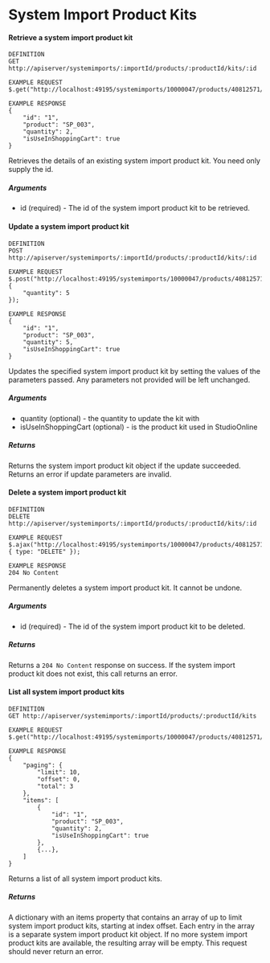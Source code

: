 # System Import Product Kits

#### Retrieve a system import product kit

```
DEFINITION
GET http://apiserver/systemimports/:importId/products/:productId/kits/:id

EXAMPLE REQUEST
$.get("http://localhost:49195/systemimports/10000047/products/40812571/kits/1");

EXAMPLE RESPONSE
{
    "id": "1",
    "product": "SP_003",
    "quantity": 2,
    "isUseInShoppingCart": true
}

```

Retrieves the details of an existing system import product kit. You need only supply the id.

##### Arguments

* id (required) - The id of the system import product kit to be retrieved.

#### Update a system import product kit

```
DEFINITION
POST http://apiserver/systemimports/:importId/products/:productId/kits/:id

EXAMPLE REQUEST
$.post("http://localhost:49195/systemimports/10000047/products/40812571/kits/1", {
    "quantity": 5
});

EXAMPLE RESPONSE
{
    "id": "1",
    "product": "SP_003",
    "quantity": 5,
    "isUseInShoppingCart": true
}

```

Updates the specified system import product kit by setting the values of the parameters passed. Any parameters not provided will be left unchanged.

##### Arguments

* quantity (optional) - the quantity to update the kit with
* isUseInShoppingCart (optional) - is the product kit used in StudioOnline

##### Returns

Returns the system import product kit object if the update succeeded. Returns an error if update parameters are invalid.

#### Delete a system import product kit

```
DEFINITION
DELETE http://apiserver/systemimports/:importId/products/:productId/kits/:id

EXAMPLE REQUEST
$.ajax("http://localhost:49195/systemimports/10000047/products/40812571/kits/1", { type: "DELETE" });

EXAMPLE RESPONSE
204 No Content

```

Permanently deletes a system import product kit. It cannot be undone.

##### Arguments

* id (required) - The id of the system import product kit to be deleted.

##### Returns

Returns a `204 No Content` response on success. If the system import product kit does not exist, this call returns an error.

#### List all system import product kits

```
DEFINITION
GET http://apiserver/systemimports/:importId/products/:productId/kits

EXAMPLE REQUEST
$.get("http://localhost:49195/systemimports/10000047/products/40812571/kits");

EXAMPLE RESPONSE
{
    "paging": {
        "limit": 10,
        "offset": 0,
        "total": 3
    },
    "items": [
        {
            "id": "1",
            "product": "SP_003",
            "quantity": 2,
            "isUseInShoppingCart": true
        },
        {...},
    ]
}

```

Returns a list of all system import product kits.

##### Returns

A dictionary with an items property that contains an array of up to limit system import product kits, starting at index offset. Each entry in the array is a separate system import product kit object. If no more system import product kits are available, the resulting array will be empty. This request should never return an error.